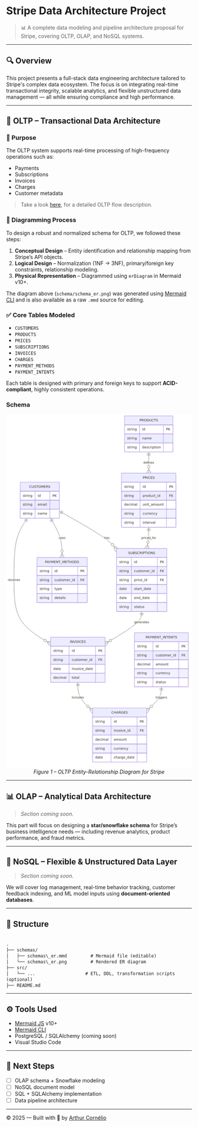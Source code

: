 # Stripe Data Architecture Project

> 📊 A complete data modeling and pipeline architecture proposal for Stripe, covering OLTP, OLAP, and NoSQL systems.

---

## 🔍 Overview

This project presents a full-stack data engineering architecture tailored to Stripe's complex data ecosystem. The focus is on integrating real-time transactional integrity, scalable analytics, and flexible unstructured data management — all while ensuring compliance and high performance.

---

## 🧱 OLTP – Transactional Data Architecture

### 🎯 Purpose

The OLTP system supports real-time processing of high-frequency operations such as:

- Payments
- Subscriptions
- Invoices
- Charges
- Customer metadata

> Take a look [here](docs/oltp.md), for a detailed OLTP flow description.

### 📌 Diagramming Process

To design a robust and normalized schema for OLTP, we followed these steps:

1. **Conceptual Design** – Entity identification and relationship mapping from Stripe’s API objects.
2. **Logical Design** – Normalization (1NF → 3NF), primary/foreign key constraints, relationship modeling.
3. **Physical Representation** – Diagrammed using `erDiagram` in Mermaid v10+.

The diagram above (`schema/schema_er.png`) was generated using [Mermaid CLI](https://github.com/mermaid-js/mermaid-cli) and is also available as a raw `.mmd` source for editing.

### ✅ Core Tables Modeled

- `CUSTOMERS`
- `PRODUCTS`
- `PRICES`
- `SUBSCRIPTIONS`
- `INVOICES`
- `CHARGES`
- `PAYMENT_METHODS`
- `PAYMENT_INTENTS`

Each table is designed with primary and foreign keys to support **ACID-compliant**, highly consistent operations.

### Schema

<p align="center">
  <img src="schemas/schema_er.png" alt="ER Diagram" width="600"/>
  <br/>
  <em>Figure 1 – OLTP Entity-Relationship Diagram for Stripe</em>
</p>

---

## 📊 OLAP – Analytical Data Architecture

> _Section coming soon._

This part will focus on designing a **star/snowflake schema** for Stripe’s business intelligence needs — including revenue analytics, product performance, and fraud metrics.

---

## 🧩 NoSQL – Flexible & Unstructured Data Layer

> _Section coming soon._

We will cover log management, real-time behavior tracking, customer feedback indexing, and ML model inputs using **document-oriented databases**.

---

## 📂 Structure

```

.
├── schemas/
│   ├── schemas\_er.mmd         # Mermaid file (editable)
│   └── schemas\_er.png         # Rendered ER diagram
├── src/
│   └── ...                   # ETL, DDL, transformation scripts (optional)
├── README.md

```

---

## ⚙️ Tools Used

- [Mermaid JS](https://mermaid.js.org) v10+
- [Mermaid CLI](https://github.com/mermaid-js/mermaid-cli)
- PostgreSQL / SQLAlchemy (coming soon)
- Visual Studio Code

---

## 📌 Next Steps

- [ ] OLAP schema + Snowflake modeling
- [ ] NoSQL document model
- [ ] SQL + SQLAlchemy implementation
- [ ] Data pipeline architecture

---

© 2025 — Built with 💙 by [Arthur Cornélio](https://github.com/arthurcornelio88)
```